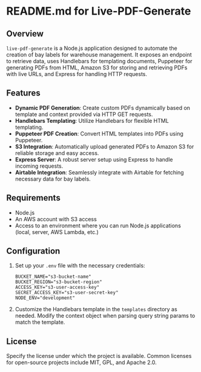 # README.md for Live-PDF-Generate

## Overview

`live-pdf-generate` is a Node.js application designed to automate the creation of bay labels for warehouse management. It exposes an endpoint to retrieve data, uses Handlebars for templating documents, Puppeteer for generating PDFs from HTML, Amazon S3 for storing and retrieving PDFs with live URLs, and Express for handling HTTP requests.

## Features

- **Dynamic PDF Generation**: Create custom PDFs dynamically based on template and context provided via HTTP GET requests.
- **Handlebars Templating**: Utilize Handlebars for flexible HTML templating.
- **Puppeteer PDF Creation**: Convert HTML templates into PDFs using Puppeteer.
- **S3 Integration**: Automatically upload generated PDFs to Amazon S3 for reliable storage and easy access.
- **Express Server**: A robust server setup using Express to handle incoming requests.
- **Airtable Integration**: Seamlessly integrate with Airtable for fetching necessary data for bay labels.

## Requirements

- Node.js
- An AWS account with S3 access
- Access to an environment where you can run Node.js applications (local, server, AWS Lambda, etc.)

## Configuration

1. Set up your `.env` file with the necessary credentials:
   ```
   BUCKET_NAME="s3-bucket-name"
   BUCKET_REGION="s3-bucket-region"
   ACCESS_KEY="s3-user-access-key"
   SECRET_ACCESS_KEY="s3-user-secret-key"
   NODE_ENV="development"
   ```
2. Customize the Handlebars template in the `templates` directory as needed. Modify the context object when parsing query string params to match the template.

## License

Specify the license under which the project is available. Common licenses for open-source projects include MIT, GPL, and Apache 2.0.
